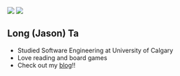 

<a href="https://www.linkedin.com/in/viet-long-ta/">![](https://img.shields.io/badge/LinkedIn-0077B5?style=for-the-badge&logo=linkedin)</a>
<a href="https://longta.me/">![](https://img.shields.io/badge/Blog-FCBA03?style=for-the-badge)</a>


## Long (Jason) Ta

* Studied Software Engineering at University of Calgary
* Love reading and board games
* Check out my [blog](https://longta.me/)!!
